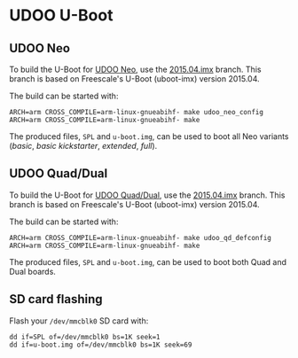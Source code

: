 UDOO U-Boot
===========

UDOO Neo
--------
To build the U-Boot for [UDOO Neo](http://www.udoo.org/udoo-neo/), use the [2015.04.imx][udoo] branch.
This branch is based on Freescale's U-Boot (uboot-imx) version 2015.04.

The build can be started with:

    ARCH=arm CROSS_COMPILE=arm-linux-gnueabihf- make udoo_neo_config
    ARCH=arm CROSS_COMPILE=arm-linux-gnueabihf- make

The produced files, `SPL` and `u-boot.img`, can be used to boot all Neo variants (*basic*, *basic kickstarter*, *extended*, *full*).

UDOO Quad/Dual
--------------
To build the U-Boot for [UDOO Quad/Dual](http://www.udoo.org/udoo-dual-and-quad/), use the [2015.04.imx][udoo] branch.
This branch is based on Freescale's U-Boot (uboot-imx) version 2015.04.

The build can be started with:

    ARCH=arm CROSS_COMPILE=arm-linux-gnueabihf- make udoo_qd_defconfig
    ARCH=arm CROSS_COMPILE=arm-linux-gnueabihf- make

The produced files, `SPL` and `u-boot.img`, can be used to boot both Quad and Dual boards.

SD card flashing
----------------
Flash your `/dev/mmcblk0` SD card with:

    dd if=SPL of=/dev/mmcblk0 bs=1K seek=1
    dd if=u-boot.img of=/dev/mmcblk0 bs=1K seek=69


[udoo]: https://github.com/UDOOboard/uboot-imx/tree/2015.04.imx-neo
